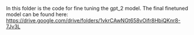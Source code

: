 In this folder is the code for fine tuning the gpt_2 model.
The final finetuned model can be found here:
https://drive.google.com/drive/folders/1vkrCAwNGt658vOifr8HbiQKnr8-7Jv3L
